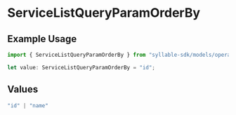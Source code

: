 # ServiceListQueryParamOrderBy

## Example Usage

```typescript
import { ServiceListQueryParamOrderBy } from "syllable-sdk/models/operations";

let value: ServiceListQueryParamOrderBy = "id";
```

## Values

```typescript
"id" | "name"
```